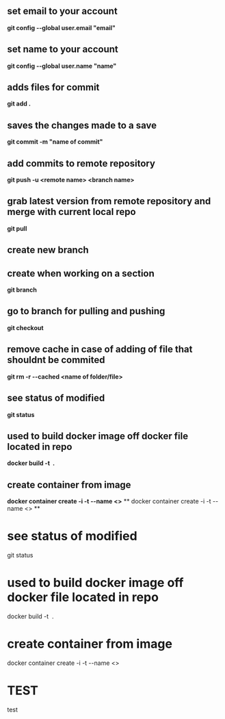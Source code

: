 ## set email to your account
**git config --global user.email "email"**

## set name to your account
**git config --global user.name "name"**


## adds files for commit 
**git add .**
## saves the changes made to a save
**git commit -m "name of commit"**

## add commits to remote repository
**git push -u \<remote name\> \<branch name\>**

## grab latest version from remote repository and merge with current local repo
**git pull <remote name>**

## create new branch 
## create when working on a section
**git branch <name>**

## go to branch for pulling and pushing
**git checkout <branch>**

## remove cache in case of adding of file that shouldnt be commited
**git rm -r --cached <name of folder/file>**

## see status of modified
**git status**

## used to build docker image off docker file located in repo
**docker build -t <image name> .**

## create container from image
**docker container create -i -t --name <container> <>**
** docker container create -i -t --name <container> <> **

# see status of modified
git status 

# used to build docker image off docker file located in repo
docker build -t <image name> .

# create container from image
docker container create -i -t --name <container> <>

# TEST
test
